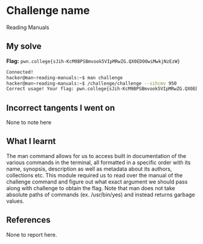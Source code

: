 # Challenge name
Reading Manuals

## My solve
**Flag:** `pwn.college{sJih-KcM9BPSBmvook5VIpMRwZG.QX0EDO0wiMwkjNzEzW}`

```bash 
Connected!                                                                        
hacker@man~reading-manuals:~$ man challenge
hacker@man~reading-manuals:~$ /challenge/challenge --sihcmv 950
Correct usage! Your flag: pwn.college{sJih-KcM9BPSBmvook5VIpMRwZG.QX0EDO0wiMwkjNzEzW}
```

## Incorrect tangents I went on 
None to note here

## What I learnt
The man command allows for us to access built in documentation of the various commands in the terminal, all formatted in a specific order with its name, synopsis, description as well as metadata about its authors, collections etc. This module required us to read over the manual of the challenge command and figure out what exact argument we should pass along with challenge to obtain the flag. Note that man does not take absolute paths of commands (ex. /usr/bin/yes) and instead returns garbage values. 

## References 
None to report here.
